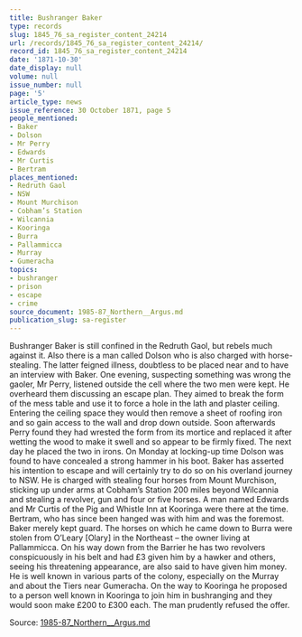 ```yaml
---
title: Bushranger Baker
type: records
slug: 1845_76_sa_register_content_24214
url: /records/1845_76_sa_register_content_24214/
record_id: 1845_76_sa_register_content_24214
date: '1871-10-30'
date_display: null
volume: null
issue_number: null
page: '5'
article_type: news
issue_reference: 30 October 1871, page 5
people_mentioned:
- Baker
- Dolson
- Mr Perry
- Edwards
- Mr Curtis
- Bertram
places_mentioned:
- Redruth Gaol
- NSW
- Mount Murchison
- Cobham’s Station
- Wilcannia
- Kooringa
- Burra
- Pallammicca
- Murray
- Gumeracha
topics:
- bushranger
- prison
- escape
- crime
source_document: 1985-87_Northern__Argus.md
publication_slug: sa-register
---
```


Bushranger Baker is still confined in the Redruth Gaol, but rebels much against it.  Also there is a man called Dolson who is also charged with horse-stealing.  The latter feigned illness, doubtless to be placed near and to have an interview with Baker.  One evening, suspecting something was wrong the gaoler, Mr Perry, listened outside the cell where the two men were kept.  He overheard them discussing an escape plan.  They aimed to break the form of the mess table and use it to force a hole in the lath and plaster ceiling.  Entering the ceiling space they would then remove a sheet of roofing iron and so gain access to the wall and drop down outside.  Soon afterwards Perry found they had wrested the form from its mortice and replaced it after wetting the wood to make it swell and so appear to be firmly fixed.  The next day he placed the two in irons.  On Monday at locking-up time Dolson was found to have concealed a strong hammer in his boot.  Baker has asserted his intention to escape and will certainly try to do so on his overland journey to NSW.  He is charged with stealing four horses from Mount Murchison, sticking up under arms at Cobham’s Station 200 miles beyond Wilcannia and stealing a revolver, gun and four or five horses.  A man named Edwards and Mr Curtis of the Pig and Whistle Inn at Kooringa were there at the time.  Bertram, who has since been hanged was with him and was the foremost.  Baker merely kept guard.  The horses on which he came down to Burra were stolen from O’Leary [Olary] in the Northeast – the owner living at Pallammicca.  On his way down from the Barrier he has two revolvers conspicuously in his belt and had £3 given him by a hawker and others, seeing his threatening appearance, are also said to have given him money.  He is well known in various parts of the colony, especially on the Murray and about the Tiers near Gumeracha.  On the way to Kooringa he proposed to a person well known in Kooringa to join him in bushranging and they would soon make £200 to £300 each.  The man prudently refused the offer.

Source: [1985-87_Northern__Argus.md](/downloads/markdown/1985-87_Northern__Argus.md)

